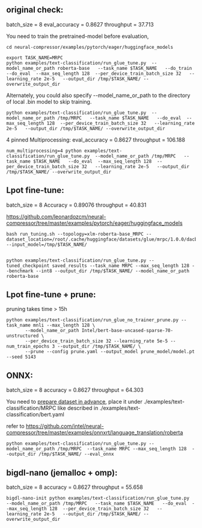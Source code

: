 ## original check:
batch_size = 8
eval_accuracy = 0.8627
throughput = 37.713

You need to train the pretrained-model before evaluation,
```
cd neural-compressor/examples/pytorch/eager/huggingface_models

export TASK_NAME=MRPC
python examples/text-classification/run_glue_tune.py  --model_name_or_path roberta-base   --task_name $TASK_NAME   --do_train  --do_eval  --max_seq_length 128  --per_device_train_batch_size 32   --learning_rate 2e-5   --output_dir /tmp/$TASK_NAME/ --overwrite_output_dir

```
Alternately, you could also specify --model_name_or_path to the directory of local .bin model to skip training.
```
python examples/text-classification/run_glue_tune.py  --model_name_or_path /tmp/MRPC   --task_name $TASK_NAME   --do_eval  --max_seq_length 128  --per_device_train_batch_size 32   --learning_rate 2e-5   --output_dir /tmp/$TASK_NAME/ --overwrite_output_dir
```

4 pinned Multiprocessing:
eval_accuracy = 0.8627
throughput = 106.188
```
num_multiprocessing=4 python examples/text-classification/run_glue_tune.py  --model_name_or_path /tmp/MRPC   --task_name $TASK_NAME   --do_eval  --max_seq_length 128  --per_device_train_batch_size 32   --learning_rate 2e-5   --output_dir /tmp/$TASK_NAME/ --overwrite_output_dir
```

## Lpot fine-tune:
batch_size = 8
Accuracy = 0.89076
throughput = 40.831

https://github.com/leonardozcm/neural-compressor/tree/master/examples/pytorch/eager/huggingface_models

```
bash run_tuning.sh --topology=xlm-roberta-base_MRPC --dataset_location=/root/.cache/huggingface/datasets/glue/mrpc/1.0.0/dacbe3125aa31d7f70367a07a8a9e72a5a0bfeb5fc42e75c9db75b96da6053ad --input_model=/tmp/$TASK_NAME/


python examples/text-classification/run_glue_tune.py --tuned_checkpoint saved_results --task_name MRPC --max_seq_length 128 --benchmark --int8 --output_dir /tmp/$TASK_NAME/ --model_name_or_path roberta-base
```


## Lpot fine-tune + prune:

pruning takes time > 15h

```
python examples/text-classification/run_glue_no_trainer_prune.py --task_name mnli --max_length 128 \
       --model_name_or_path Intel/bert-base-uncased-sparse-70-unstructured \
       --per_device_train_batch_size 32 --learning_rate 5e-5 --num_train_epochs 3 --output_dir /tmp/$TASK_NAME/ \
       --prune --config prune.yaml --output_model prune_model/model.pt --seed 5143
```

## ONNX:
batch_size = 8
accuracy = 0.8627
throughput = 64.303

You need to [prepare dataset in advance](https://github.com/intel/neural-compressor/tree/master/examples/onnxrt/language_translation/roberta#prepare-dataset), place it under ./examples/text-classification/MRPC like described in  ./examples/text-classification/bert.yaml

refer to https://github.com/intel/neural-compressor/tree/master/examples/onnxrt/language_translation/roberta
```
python examples/text-classification/run_glue_tune.py --model_name_or_path /tmp/MRPC  --task_name MRPC --max_seq_length 128  --output_dir /tmp/$TASK_NAME/ --eval_onnx
```

## bigdl-nano (jemalloc + omp):
batch_size = 8
accuracy = 0.8627
throughput = 55.658
```
bigdl-nano-init python examples/text-classification/run_glue_tune.py  --model_name_or_path /tmp/MRPC   --task_name $TASK_NAME   --do_eval  --max_seq_length 128  --per_device_train_batch_size 32   --learning_rate 2e-5   --output_dir /tmp/$TASK_NAME/ --overwrite_output_dir
```
